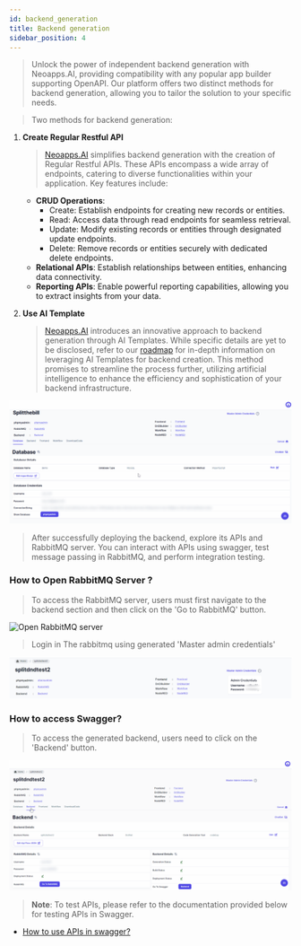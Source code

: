 ```yaml
---
id: backend_generation
title: Backend generation
sidebar_position: 4
---
```


> Unlock the power of independent backend generation with Neoapps.AI, providing compatibility with any popular app builder supporting OpenAPI. Our platform offers two distinct methods for backend generation, allowing you to tailor the solution to your specific needs.

> Two methods for backend generation:

1. **Create Regular Restful API**

   > [Neoapps.AI](https://neoapps.ai/) simplifies backend generation with the creation of Regular Restful APIs. These APIs encompass a wide array of endpoints, catering to diverse functionalities within your application. Key features include:

   - **CRUD Operations**:
     - Create: Establish endpoints for creating new records or entities.
     - Read: Access data through read endpoints for seamless retrieval.
     - Update: Modify existing records or entities through designated update endpoints.
     - Delete: Remove records or entities securely with dedicated delete endpoints.
   - **Relational APIs**:
     Establish relationships between entities, enhancing data connectivity.
   - **Reporting APIs**:
     Enable powerful reporting capabilities, allowing you to extract insights from your data.

2. **Use AI Template**
   > [Neoapps.AI](https://neoapps.ai/) introduces an innovative approach to backend generation through AI Templates. While specific details are yet to be disclosed, refer to our [roadmap](../../Roadmap.mdx) for in-depth information on leveraging AI Templates for backend creation. This method promises to streamline the process further, utilizing artificial intelligence to enhance the efficiency and sophistication of your backend infrastructure.

![Backend Generation](../../../static/img/backend_generation.gif)

> After successfully deploying the backend, explore its APIs and RabbitMQ server. You can interact with APIs using swagger, test message passing in RabbitMQ, and perform integration testing.

### How to Open RabbitMQ Server ?

> To access the RabbitMQ server, users must first navigate to the backend section and then click on the 'Go to RabbitMQ' button.

![Open RabbitMQ server](../../../static/img/open_rabbitmqserver.gif)

> Login in The rabbitmq using generated 'Master admin credentials'

![Master Admin credentials](../../../static/img/master-admin-credentials.png)

### How to access Swagger?

> To access the generated backend, users need to click on the 'Backend' button.

![Open Backend Server](../../../static/img/open_swagger.gif)

> **Note**: To test APIs, please refer to the documentation provided below for testing APIs in Swagger.

- [How to use APIs in swagger?](../api-testing.md)

